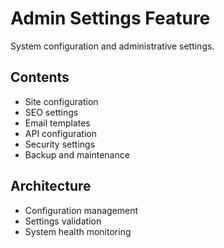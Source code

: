 # Admin Settings Feature

System configuration and administrative settings.

## Contents
- Site configuration
- SEO settings
- Email templates
- API configuration
- Security settings
- Backup and maintenance

## Architecture
- Configuration management
- Settings validation
- System health monitoring